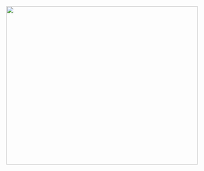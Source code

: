 <a href='https://ricardo-readme.vercel.app'>
    <img src="https://ricardo-readme.vercel.app/api/render?section=readme" width="100%" height="418" align="left">
</a>

